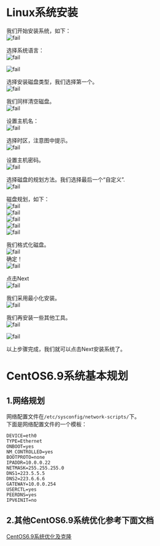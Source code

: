 # Linux系统安装
我们开始安装系统，如下：<br>
![fail](img/0.1.PNG)<br>

选择系统语言：<br>
![fail](img/0.2.PNG)<br>

![fail](img/0.3.PNG)<br>

选择安装磁盘类型，我们选择第一个。<br>
![fail](img/0.4.PNG)<br>

我们同样清空磁盘。<br>
![fail](img/0.5.PNG)<br>

设置主机名：<br>
![fail](img/0.6.PNG)<br>

选择时区，注意图中提示。<br>
![fail](img/0.7.PNG)<br>

设置主机密码。<br>
![fail](img/0.8.PNG)<br>

选择磁盘的规划方法。我们选择最后一个“自定义”.<br>
![fail](img/0.9.PNG)<br>

磁盘规划，如下：<br>
![fail](img/0.10.PNG)<br>
![fail](img/0.11.PNG)<br>
![fail](img/0.12.PNG)<br>
![fail](img/0.13.PNG)<br>
![fail](img/0.14.PNG)<br>

我们格式化磁盘。<br>
![fail](img/0.15.PNG)<br>
确定！<br>
![fail](img/0.16.PNG)<br>

点击Next<br>
![fail](img/0.17.PNG)<br>

我们采用最小化安装。<br>
![fail](img/0.18.PNG)<br>

我们再安装一些其他工具。<br>
![fail](img/0.19.PNG)<br>

![fail](img/0.20.PNG)<br>

以上步骤完成，我们就可以点击Next安装系统了。<br>

# CentOS6.9系统基本规划

## 1.网络规划
网络配置文件在``/etc/sysconfig/network-scripts/``下。<br>
下面是网络配置文件的一个模板：<br>
```
DEVICE=eth0
TYPE=Ethernet
ONBOOT=yes
NM_CONTROLLED=yes
BOOTPROTO=none
IPADDR=10.0.0.22
NETMASK=255.255.255.0
DNS1=223.5.5.5
DNS2=223.6.6.6
GATEWAY=10.0.0.254
USERCTL=yes
PEERDNS=yes
IPV6INIT=no
```

## 2.其他CentOS6.9系统优化参考下面文档
[CentOS6.9系统优化及克隆](https://github.com/pitifulnoble/computer_net/blob/master/Linux%E5%AD%A6%E4%B9%A0/%E7%9B%B8%E5%85%B3%E8%AE%BE%E7%BD%AE%E5%92%8C%E5%91%BD%E4%BB%A4/Linux%E5%9F%BA%E7%A1%80/03.CentOS%E4%BC%98%E5%8C%96_vm%E5%85%8B%E9%9A%86.md)<br>